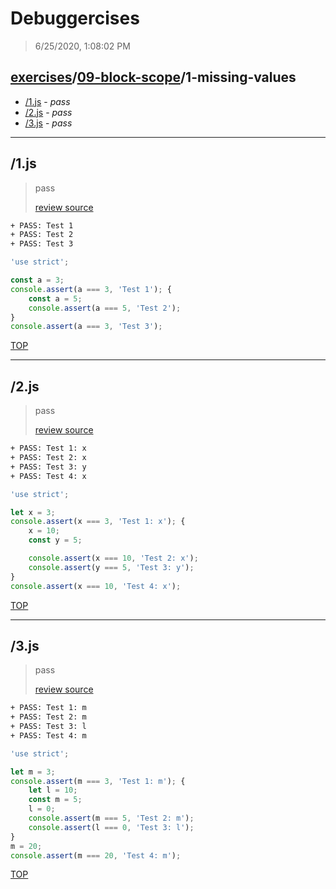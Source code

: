 # Debuggercises 

> 6/25/2020, 1:08:02 PM 

## [exercises](../../README.md)/[09-block-scope](../README.md)/1-missing-values 

- [/1.js](#1js) - _pass_ 
- [/2.js](#2js) - _pass_ 
- [/3.js](#3js) - _pass_ 
---

## /1.js 

> pass 
>
> [review source](../../../exercises/09-block-scope/1-missing-values/1.js)

```txt
+ PASS: Test 1
+ PASS: Test 2
+ PASS: Test 3
```

```js
'use strict';

const a = 3;
console.assert(a === 3, 'Test 1'); {
    const a = 5;
    console.assert(a === 5, 'Test 2');
}
console.assert(a === 3, 'Test 3');
```

[TOP](#debuggercises)

---

## /2.js 

> pass 
>
> [review source](../../../exercises/09-block-scope/1-missing-values/2.js)

```txt
+ PASS: Test 1: x
+ PASS: Test 2: x
+ PASS: Test 3: y
+ PASS: Test 4: x
```

```js
'use strict';

let x = 3;
console.assert(x === 3, 'Test 1: x'); {
    x = 10;
    const y = 5;

    console.assert(x === 10, 'Test 2: x');
    console.assert(y === 5, 'Test 3: y');
}
console.assert(x === 10, 'Test 4: x');
```

[TOP](#debuggercises)

---

## /3.js 

> pass 
>
> [review source](../../../exercises/09-block-scope/1-missing-values/3.js)

```txt
+ PASS: Test 1: m
+ PASS: Test 2: m
+ PASS: Test 3: l
+ PASS: Test 4: m
```

```js
'use strict';

let m = 3;
console.assert(m === 3, 'Test 1: m'); {
    let l = 10;
    const m = 5;
    l = 0;
    console.assert(m === 5, 'Test 2: m');
    console.assert(l === 0, 'Test 3: l');
}
m = 20;
console.assert(m === 20, 'Test 4: m');
```

[TOP](#debuggercises)

